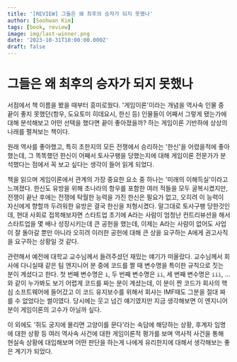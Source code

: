 ```yaml
---
title: '[REVIEW] 그들은 왜 최후의 승자가 되지 못했나'
author: [Soohwan Kim]
tags: [book, review]
image: img/last-winner.png
date: '2023-10-31T10:00:00.000Z'
draft: false
---
```


# 그들은 왜 최후의 승자가 되지 못했나
  
서점에서 책 이름을 봤을 때부터 흥미로웠다. '게임이론'이라는 개념을 역사속 인물 중 끝이 좋지 못했던(항우, 도요토미 히데요시, 한신 등) 인물들이 어째서 그렇게 됐는가에 대해 분석해보고 어떤 선택을 했다면 끝이 좋아졌을까? 하는 게임이론 기반하에 상상의 나래를 펼쳐보는 책이다.   
  
원래 역사를 좋아했고, 특히 초한지의 모든 전쟁에서 승리하는 '한신'을 어렸을적에 좋아했는데, 그 똑똑했던 한신이 어째서 토사구팽을 당했는지에 대해 게임이론 전문가가 분석했다는 점에서 꼭 보고 싶다는 생각이 들어 읽게 되었다.  
  
책을 읽으며 게임이론에서 관계의 가장 중요한 요소 중 하나는 '미래의 이해득실'이라고 느껴졌다. 한신도 유방을 위해 초나라의 항우를 포함한 여러 적들을 모두 굴복시켰지만, 전쟁이 끝난 후에는 전쟁에 탁월한 능력을 가진 한신은 필요가 없고, 오히려 이 능력이 자신에게 향할까 두려워한 유방은 결국 한신을 처형시켰다. 말그대로 토사구팽 당한것인데, 현대 사회로 접목해보자면 스타트업 초기에 A라는 사람이 엄청난 컨트리뷰션을 해서 스타트업을 몇 배나 성장시키는데 큰 공헌을 했는데, 이제는 A라는 사람이 없어도 사업이 잘 돌아갈 뿐만 아니라 오히려 이러한 공헌에 대해 큰 상을 요구하는 A에게 권고사직을 요구하는 상황일 것 같다.  
  
관련해서 예전에 대학교 교수님께서 들려주셨던 재밌는 얘기가 떠올랐다. 교수님께서 회사에 다니실때 같은 팀 엔지니어 분 중에 코드를 짤 때 변수명을 특이한 규칙으로 짓는 분이 계셨다고 한다. 첫 번째 변수명은 `i`, 두 번째 변수명은 `ii`, 세 번째 변수명은 `iii`, ... 와 같이 누가봐도 보기 어렵게 코드를 짜는 분이 계셨는데, 이 분이 짠 코드가 회사의 핵심 소프트웨어에 들어갔고 이 코드 유지보수를 위해서 회사는 IMF때도 그분을 절대 짜를 수 없었다는 썰이였다. 당시에는 웃고 넘긴 얘기였지만 지금 생각해보면 이 엔지니어분이 게임이론의 고수가 아닐까 싶다.  
  
이 외에도 '쥐도 궁지에 몰리면 고양이를 문다'라는 속담에 해당하는 상황, 후계자 임명에 대한 상황 등 여러 역사속 사건에 대한 게임이론적 평가를 보며 역사적 사건을 통해 현실속 상황에 대입해보며 어떤 판단을 하는게 나에게 유리한지에 대해서 생각해보는 좋은 계기가 되었다.
  

  


